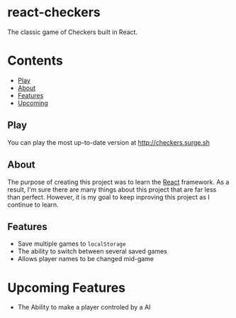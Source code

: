 # react-checkers
The classic game of Checkers built in React.

# Contents
* [Play](#play)
* [About](#about)
* [Features](#features)
* [Upcoming](#upcoming-features)


## Play
You can play the most up-to-date version at http://checkers.surge.sh

## About
The purpose of creating this project was to learn the [React](https://github.com/facebook/react) framework. As a result, I'm sure there are many things about this project that are far less than perfect. However, it is my goal to keep inproving this project as I continue to learn.

## Features
* Save multiple games to `localStorage`
* The ability to switch between several saved games
* Allows player names to be changed mid-game

# Upcoming Features
* The Ability to make a player controled by a AI
